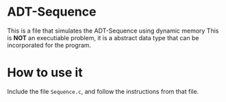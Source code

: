 # ADT-Sequence
This is a file that simulates the ADT-Sequence using dynamic memory
This is **NOT** an executiable problem, it is a abstract data type that can be incorporated for the program.

# How to use it
Include the file `Sequence.c`, and follow the instructions from that file.
